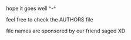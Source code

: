 hope it goes well ^-^

feel free to check the AUTHORS file

file names are sponsored by our friend saged XD
